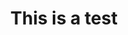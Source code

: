 ---
title: This is a test
description: ~
shortDescription: ~
updatedOn: ~
thumbnail: ~
thumbnailAltTxt: ~
tags: []
status: draft
---